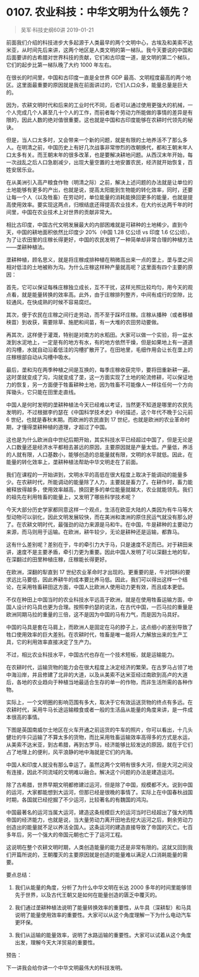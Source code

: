 # 0107. 农业科技：中华文明为什么领先？
> 吴军·科技史纲60讲
2019-01-21

前面我们介绍的科技进步大多起源于人类最早的两个文明中心，古埃及和美索不达米亚，从时间先后来讲，这两个地区是人类文明的第一梯队。我今天要说的中国和后面要讲的古希腊对世界科技的贡献，它们和古印度一道，是文明的第二个梯队，它们的起步比第一梯队晚了大约 1000 年左右。

在很长的时间里，中国和古印度一直是全世界 GDP 最高、文明程度最高的两个地区。这里面最重要的原因就是我在前面讲过的，它们人口众多，能量总量是巨大的。

因为，农耕文明时代和后来的工业时代不同，后者可以通过使用更强大的机械，一个人完成几个人甚至几十个人的工作，而前者每个劳动力所能做的事情的差异是有限的，因此人数的绝对值很重要。这也就是中国和古印度能够在农耕时代领先的秘诀。

但是，当人口太多时，又会带来一个新的问题，就是有限的土地养活不了那么多人。在明清之前，中国历史上有好几次战事非常惨烈的改朝换代，都和王朝末年人口太多有关。而王朝末年的很多改革，也是要解决耕地问题。从西汉末年开始，每一次战乱之后人口急剧减少，出现大量空置的土地安置农民，经济就开始恢复，百姓安居乐业。

在从美洲引入高产粮食作物（明清之际）之前，解决上述问题的办法就是让单位的土地能够有更多的产出，也就是说，提高太阳能到生物能的转化效率，同时，还要让每一个人（以及牲畜）在劳动时，单位能量的消耗能换回更多的能量，也就是提高使用效率。要实现这两点，归根结底还得提高农业技术，在大约长达两千年的时间里，中国在农业技术上对世界的贡献非常大。

相比古印度，中国古代文明发展最大的内部困难就是可耕种的土地稀少。直到今天，中国的耕地面积依然比印度少 20%（中国 1.28 亿公顷 vs 印度 1.6 亿公顷）。为了让农田里的庄稼长得更好，中国的农民发明了一种简单却非常合理的种植方法——垄耕种植法。

垄耕种植，顾名思义，就是将庄稼成排种植在稍微高出来一点的垄上，垄与垄之间相对低洼的土地被称为沟。为什么庄稼这样种产量就高呢？这里面有四个主要的原因：

首先，它可以保证每株庄稼独立成长，互不干扰，这样光照比较均匀，用今天的观点看，就是能量转换的效率高。此外，由于庄稼排列整齐，中间有成行的空隙，比较通风，在快成熟的时候不容易腐烂。

其次，便于农民在庄稼之间行走劳动，而不至于踩坏庄稼。庄稼从播种（或者移植秧苗）到收获，需要除草、施肥和间苗，有一大堆的农田劳动要做。

再其次，这样便于灌溉，特别是对南方的水稻田。大家可以做一个实验，将一盆水泼到水泥地上，一定是有的地方有水，有的地方依然干燥，但是如果地上有一道道的沟槽，水就自动沿着低洼的沟槽扩散开了。在田地里，毛细作用会让长在垄上的庄稼根部自动从沟槽中吸水。

最后，垄和沟在两季种植之间是互换的，每季庄稼收获完毕，要将田重新耕一遍，这时垄就变成了沟，沟就变成了垄，这一方面实现了土地的轮流修耕，可以保证地力的恢复，另一方面便于牲畜耕种土地，因为牲畜不可能像人一样往任何一个方向挥锄头，它只能在田里走直线。

中国人是何时发明的垄耕种植法今天已经难以考证，当然更不知道是哪里的农民先发明的，不过根据李约瑟在《中国科学技术史》中的描述，这个年代不晚于公元前 6 世纪，也就是春秋末期。而欧洲的农民直到 17 世纪，也就是欧洲的农业革命时期，才懂得垄耕种植的道理，才超过了中国。

这也是为什么欧洲自中世纪后期开始，其实科技水平已经超过中国了，但是无论是人口数量还是经济水平都相去甚远的原因，主要原因就是产量太低。产量低，养活的人就有限，人口基数小，能够创造的总能量就有限，文明的水平就低。因此，在能量的转化效率上，垄耕种植法帮助中华文明走在了前面。

我们在课程的一开始讲到，文明水平的高低在很大程度上取决于能调动的能量多少。在农耕时代，所能调动的能量除了人力，主要就是畜力了。在耕作时，畜力能被释放得越多，使用效率越高，换回更多的单位能量就越大，农业就能领先。我们的祖先在利用牲畜的能量上，又发明了哪些科学技术呢？

今天大部分历史学家都同意这样一个观点，生活在欧亚大陆的人类因为有牛马等大型动物可以驯化，因此文明发展较快，而在美洲和澳洲的原住民运气就没有那么好了。在农耕文明时代，最强劲的动力来源是马和牛。在中国，牛是耕种的主要动力来源，而马则用于运输。在欧洲，耕牛较少，无论是耕种还是运输，都靠马。

这有什么差别呢？差别在于，牛的牵引力大于马，只是速度不足而已。对于耕田来讲，速度不是主要矛盾，牵引力更为重要。因此中国人发明了可以深翻土地的犁，在深翻过的田里种植庄稼，庄稼能长得更好。

在欧洲，深翻的犁直到 17 世纪农业革命时才出现的。更重要的是，牛对饲料的要求远比马要低，因此养耕牛的成本要比养马低。因此，我们可以得出这样一个结论，在采用牲畜耕田这方面，中国人比欧洲人使用动力更有效，而且成本更低。

不仅在种田上中国当时的农业科技水平远高于欧洲，就是在使用牲畜运输方面，中国人设计的马具也更为合理。按照李约瑟的说法，在古代中国，一匹马拉的重量是欧洲同期马拉的重量的三倍，这不是因为中国的马有力气，而是因为马具好。

中国的马具是套在马肩上，而欧洲人是固定在马的脖子上，这点细小的差别导致了牲口使用效率的巨大差别。在农耕时代，牲畜是唯一能将人力解放出来的生产工具，它的利用效率直接决定了生产力。

不过，相比农业科技水平，中国古代也存在一个技术短板，就是运输能力。

在农耕时代，运输货物的能力会在很大程度上决定经济的繁荣。在古罗马占领了地中海沿岸，并且修建了北非的大道，以及从美索不达米亚经过南欧到高卢的大道后，各地的农业趋向于种植当地最适合生存的单一的作物，而非生活所需的各种作物。

实际上，一个文明圈的影响范围有多大，取决于它有效运送货物的终点有多远。在农耕时代，采用牛马长途运输粮食或者一般的生活品从能量的角度来讲，是一件成本很高的事情。

下图是英国南威尔士地区在火车开通之前运货的牛车的照片，你可以看出，十几头健壮的牛只运输了不算太多的货物，而比采用牲畜运输效率高得多的方式是水运，从美索不达米亚，到古希腊，再到古罗马，经济能够比较发达的原因，就在于它们占了地理上的便利，风平浪静的地中海就是它们的内海。

中国人和印度人就没有那么幸运了。虽然这两个文明有很多大河，但是大河之间没有连接，因此不同流域的文明难以融合。解决这个问题的办法是建造运河。

除了古希腊，世界早期文明都修建过运河，但是除了中国，规模都不大。说到中国的运河，大家都能想到大运河，但那已经是很晚的事情了。实际上在中国春秋战国时期，各国就已经挖掘了不少运河，比较著名的有魏国的鸿沟。

中国最著名的运河当属大运河，建造这条规模巨大的运河当时已经超出了强大的隋帝国的经济能力，也就是说，当大量劳动力离开田地去挖大运河之后，剩余劳动力创造出的能量就不足以养活全国人。这条运河的建造直接导致了帝国的灭亡。七百多年后，另一个强大的帝国元朝也亡于了运河工程。

这说明在整个农耕文明时期，人类创造能量的能力还是非常有限的。这就又回到我们开篇所说的，王朝覆灭的主要原因就是创造的能量难以满足人口消耗能量的需要。

要点总结：

1. 我们从能量的角度，分析了为什么中华文明在长达 2000 多年的时间里能够领先于世界，以及古代王朝又是如何在能量创造的匮乏中覆灭的。

2. 我们通过垄耕种植法说明了能量转换效率的重要性，从牛具（深耕犁）和马具说明了能量使用效率的重要性。大家可以从这个角度理解一下为什么电动汽车更环保。
3. 我们从运输的能量效率，说明了水路运输的重要性。大家可以试着从这个角度出发，理解今天大洋贸易的重要性。

预告：

下一讲我会给你讲一个中华文明最伟大的科技发明。




